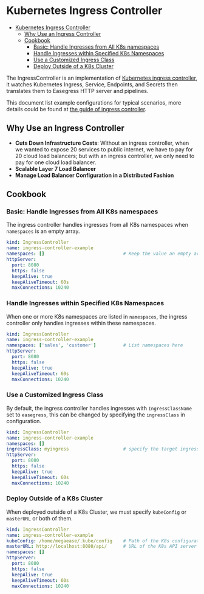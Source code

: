 # Kubernetes Ingress Controller

- [Kubernetes Ingress Controller](#kubernetes-ingress-controller)
  - [Why Use an Ingress Controller](#why-use-an-ingress-controller)
  - [Cookbook](#cookbook)
    - [Basic: Handle Ingresses from All K8s namespaces](#basic-handle-ingresses-from-all-k8s-namespaces)
    - [Handle Ingresses within Specified K8s Namespaces](#handle-ingresses-within-specified-k8s-namespaces)
    - [Use a Customized Ingress Class](#use-a-customized-ingress-class)
    - [Deploy Outside of a K8s Cluster](#deploy-outside-of-a-k8s-cluster)

The IngressController is an implementation of [Kubernetes ingress controller](https://kubernetes.io/docs/concepts/services-networking/ingress-controllers/), it watches Kubernetes Ingress, Service, Endpoints, and Secrets then translates them to Easegress HTTP server and pipelines.

This document list example configurations for typical scenarios, more details could be found at [the guide of ingress controller](./ingresscontroller.md).

## Why Use an Ingress Controller

* **Cuts Down Infrastructure Costs**: Without an ingress controller, when we wanted to expose 20 services to public internet, we have to pay for 20 cloud load balancers; but with an ingress controller, we only need to pay for one cloud load balancer.
* **Scalable Layer 7 Load Balancer**
* **Manage Load Balancer Configuration in a Distributed Fashion**

## Cookbook

### Basic: Handle Ingresses from All K8s namespaces

The ingress controller handles ingresses from all K8s namespaces when `namespaces` is an empty array.

```yaml
kind: IngressController
name: ingress-controller-example
namespaces: []                             # Keep the value an empty array
httpServer:
  port: 8080
  https: false
  keepAlive: true
  keepAliveTimeout: 60s
  maxConnections: 10240
```

### Handle Ingresses within Specified K8s Namespaces

When one or more K8s namespaces are listed in `namespaces`, the ingress controller only handles ingresses within these namespaces.

```yaml
kind: IngressController
name: ingress-controller-example
namespaces: ['sales', 'customer']          # List namespaces here
httpServer:
  port: 8080
  https: false
  keepAlive: true
  keepAliveTimeout: 60s
  maxConnections: 10240
```

### Use a Customized Ingress Class

By default, the ingress controller handles ingresses with `IngressClassName` set to `easegress`, this can be changed by specifying the `ingressClass` in configuration.

```yaml
kind: IngressController
name: ingress-controller-example
namespaces: []
ingressClass: myingress                    # specify the target ingress class
httpServer:
  port: 8080
  https: false
  keepAlive: true
  keepAliveTimeout: 60s
  maxConnections: 10240
```

### Deploy Outside of a K8s Cluster

When deployed outside of a K8s Cluster, we must specify `kubeConfig` or `masterURL` or both of them.

```yaml
kind: IngressController
name: ingress-controller-example
kubeConfig: /home/megaease/.kube/config    # Path of the K8s configuration file
masterURL: http://localhost:8080/api/      # URL of the K8s API server
namespaces: []
httpServer:
  port: 8080
  https: false
  keepAlive: true
  keepAliveTimeout: 60s
  maxConnections: 10240
```
